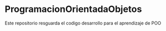 # ProgramacionOrientadaObjetos
Este repositorio resguarda el codigo desarrollo para el aprendizaje de POO
